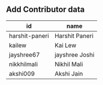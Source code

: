 ## Add Contributor data

| id             | name           |
| -------------- | -------------- |
| harshit-paneri | Harshit Paneri |
| kailew         | Kai Lew        |
|  jayshree67    | jayshree Joshi |
| nikkhilmali    | Nikhil Mali    |
| akshi009       | Akshi Jain     |
